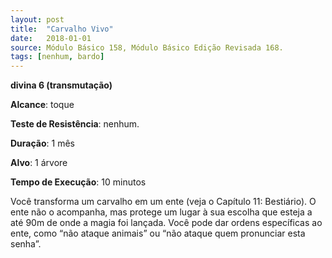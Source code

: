 ```yaml
---
layout: post
title:  "Carvalho Vivo"
date:   2018-01-01
source: Módulo Básico 158, Módulo Básico Edição Revisada 168.
tags: [nenhum, bardo]
---
```


**divina 6 (transmutação)**

**Alcance**: toque

**Teste de Resistência**: nenhum.

**Duração**: 1 mês

**Alvo**: 1 árvore

**Tempo de Execução**: 10 minutos

Você transforma um carvalho em um ente (veja o Capítulo 11: Bestiário). O ente não o acompanha, mas protege um lugar à sua escolha que esteja a até 90m de onde a magia foi lançada. Você pode dar ordens específicas ao ente, como “não ataque animais” ou “não ataque quem pronunciar esta senha”.
